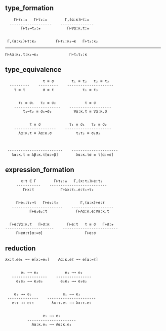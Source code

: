 ## type_formation

        Γ⊢τ₁:⚹   Γ⊢τ₂:⚹        Γ,(α:κ)⊢τ:⚹
      -------------------    ---------------
           Γ⊢τ₁→τ₂:⚹            Γ⊢∀α:κ.τ:⚹


     Γ,(α:κ₁)⊢τ:κ₂         Γ⊢τ₁:κ₂→κ   Γ⊢τ₂:κ₂
  -------------------    -----------------------
    Γ⊢λα:κ₁.τ:κ₁→κ₂              Γ⊢τ₁τ₂:κ

## type_equivalence

                     τ ≡ σ        τ₁ ≡ τ₂   τ₂ ≡ τ₃
      ---------    ---------    ---------------------
        τ ≡ τ        σ ≡ τ             τ₁ ≡ τ₃


          τ₁ ≡ σ₁   τ₂ ≡ σ₂             τ ≡ σ
        ---------------------    -------------------
            τ₁→τ₂ ≡ σ₁→σ₂          ∀α:κ.τ ≡ ∀α:κ.σ


               τ ≡ σ             τ₁ ≡ σ₁   τ₂ ≡ σ₂
        -------------------    ---------------------
          λα:κ.τ ≡ λα:κ.σ           τ₁τ₂ ≡ σ₁σ₂



     -------------------------    ---------------------
       λα:κ.τ ≡ λβ:κ.τ[α:=β]        λα:κ.τσ ≡ τ[α:=σ]

## expression_formation

           x:τ ∈ Γ        Γ⊢τ₁:⚹   Γ,(x:τ₁)⊢e:τ₂
         -----------    --------------------------
            Γ⊢x:τ            Γ⊢λx:τ₁.e:τ₁→τ₂


         Γ⊢e₁:τ₂→τ   Γ⊢e₂:τ₂          Γ,(α:κ)⊢e:τ
       -----------------------    -------------------
               Γ⊢e₁e₂:τ             Γ⊢Λα:κ.e:∀α:κ.τ


      Γ⊢e:∀α:κ.τ   Γ⊢σ:κ        Γ⊢e:τ   τ ≡ σ   Γ⊢σ:⚹
    ----------------------    -------------------------
         Γ⊢eσ:τ[α:=σ]                   Γ⊢e:σ

## reduction

    λx:τ.ee₁ →→ e[x:=e₁]    Λα:κ.eτ →→ e[α:=τ]


           e₁ →→ e₂            e₁ →→ e₂
       ----------------    ----------------
         e₁e₃ →→ e₂e₃        e₃e₁ →→ e₃e₂


        e₁ →→ e₂              e₁ →→ e₂
     --------------    ----------------------
       e₁τ →→ e₂τ        λx:τ.e₁ →→ λx:τ.e₂


                     e₁ →→ e₂
              ----------------------
                Λα:κ.e₁ →→ Λα:κ.e₂

